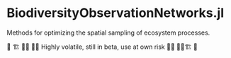 # BiodiversityObservationNetworks.jl
Methods for optimizing the spatial sampling of ecosystem processes. 


🚧 🏗️ 👷‍♂️ 👷‍♀️  Highly volatile, still in beta, use at own risk  👷‍♂️ 👷‍♀️🏗️ 🚧
